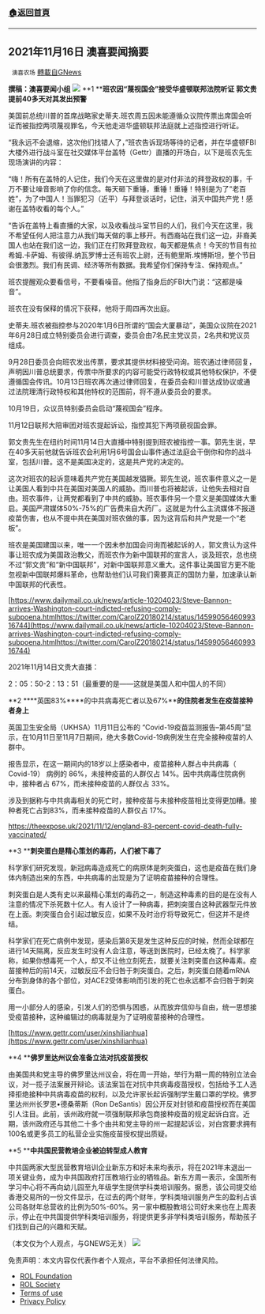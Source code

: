 ###  [:house:返回首頁](https://github.com/ourhimalayas/txt)
---


## 2021年11月16日 澳喜要闻摘要
` 澳喜农场` [轉載自GNews](https://gnews.org/zh-hans/1670487/)

**撰稿：澳喜要闻小组**
![](https://assets.gnews.org/wp-content/uploads/2021/11/Picture1-15.jpg)
**1 ****班农因“蔑视国会”接受华盛顿联邦法院听证 ****郭文贵提前40****多天对其发出预警**

美国前总统川普的首席战略家史蒂夫.班农周五因未能遵循众议院传票出席国会听证而被指控两项蔑视罪名，今天他走进华盛顿联邦法庭就上述指控进行听证。

“我永远不会退缩，这次他们找错人了，”班农告诉现场等待的记者，并在华盛顿FBI大楼外进行战斗室在社交媒体平台盖特（Gettr）直播的开场白，以下是班农先生现场演讲的内容：

“嗨！所有在盖特的人记住，我们今天在这里做的是对付非法的拜登政权的事，千万不要让噪音影响了你的信念。每天砸下重锤，重锤！重锤！特别是为了“老百姓”，为了中国人！当罪犯习（近平）与拜登谈话时，记住，消灭中国共产党！感谢在盖特收看的每个人。”

“告诉在盖特上看直播的大家，以及收看战斗室节目的人们，我们今天在这里，我不希望任何人把注意力从我们每天做的事上移开。有西裔站在我们这一边，非裔美国人也站在我们这一边，我们正在打败拜登政权，每天都是焦点！今天的节目有拉希姆.卡萨姆、有彼得.纳瓦罗博士还有班农上尉，还有鲍里斯.埃博斯坦，整个节目会很激烈。我们有民调、经济等所有数据。我希望你们保持专注、保持观点。”

班农提醒观众要看信号，不要看噪音。他指了指身后的FBI大门说：“这都是噪音”。

班农在没有保释的情况下获释，他将于周四再次出庭。

史蒂夫.班农被指控参与2020年1月6日所谓的“国会大厦暴动”，美国众议院在2021年6月28日成立特别委员会进行调查，委员会由7名民主党议员，2名共和党议员组成。

9月28日委员会向班农发出传票，要求其提供材料接受问询。班农通过律师回复，声明因川普总统要求，传票中所要求的内容可能受行政特权或其他特权保护，不便遵循国会传讯。10月13日班农再次通过律师回复，在委员会和川普达成协议或通过法院理清行政特权和其他特权的范围前，将不遵从委员会的要求。

10月19日，众议员特别委员会启动“蔑视国会”程序。

11月12日联邦大陪审团对班农提起诉讼，指控其犯下两项藐视国会罪。

郭文贵先生在纽约时间11月14日大直播中特别提到班农被指控一事。郭先生说，早在40多天前他就告诉班农会利用1月6号国会山事件通过法庭会干倒你和你的战斗室，包括川普。这不是美国决定的，这是共产党的决定的。

这次对班农的起诉意味着共产党在美国越发猖獗。郭先生说，班农事件意义之一是让美国人看到中共在美国对美国人的威胁。而川普也将被起诉，让他失去相对自由。班农事件，让两党都看到了中共的威胁。班农事件另一个意义是美国媒体大重启。美国严肃媒体50%-75%的广告费来自大药厂。这就是为什么主流媒体不报道疫苗伤害，也从不提中共在美国对班农做的事，因为这背后和共产党是一个“老板”。

班农是美国建国以来，唯一一个因未参加国会问询而被起诉的人，郭文贵认为这件事让班农成为美国政治教父，而班农作为新中国联邦的宣言人，谈及班农，总也绕不过“郭文贵”和“新中国联邦”，对新中国联邦意义重大。这件事让美国官方更不能忽视新中国联邦爆料革命，也帮助他们认可我们需要真正的国防力量，加速承认新中国联邦的代表性。

[https://www.dailymail.co.uk/news/article-10204023/Steve-Bannon-arrives-Washington-court-indicted-refusing-comply-subpoena.htmlhttps://twitter.com/CarolZ20180214/status/1459905646099316744](https://www.dailymail.co.uk/news/article-10204023/Steve-Bannon-arrives-Washington-court-indicted-refusing-comply-subpoena.htmlhttps://twitter.com/CarolZ20180214/status/1459905646099316744)

2021年11月14日文贵大直播：

2：05：50-2：13：51（最重要的是——这就是美国人和中国人的不同）

**2 ****英国83%****的中共病毒死亡者以及67%****的住院者发生在疫苗接种者身上**

英国卫生安全局（UKHSA）11月11日公布的 “Covid-19疫苗监测报告–第45周”显示，在10月11日至11月7日期间，绝大多数Covid-19病例发生在完全接种疫苗的人群中。

报告显示，在这一期间内的18岁以上感染者中，疫苗接种人群占中共病毒（ Covid-19） 病例的 86%，未接种疫苗的人群仅占 14%。因中共病毒住院病例中，接种者占 67%，而未接种疫苗的人群仅占 33%。

涉及到据称与中共病毒相关的死亡时，接种疫苗与未接种疫苗相比变得更加糟。接种者死亡占到83%，而未接种疫苗的人群仅占 17%。

https://theexpose.uk/2021/11/12/england-83-percent-covid-death-fully-vaccinated/

**3 ****刺突蛋白是精心策划的毒药，人们被下毒了**

科学家们研究发现，新冠病毒造成死亡的病原体是刺突蛋白，这也是疫苗在我们身体内制造出来的东西，中共病毒的出现是为了证明疫苗接种的合理性。

刺突蛋白是人类有史以来最精心策划的毒药之一，制造这种毒素的目的是在没有人注意的情况下杀死数十亿人。有人设计了一种病毒，把刺突蛋白这种武器型元件放在上面。刺突蛋白会引起过敏反应，如果不及时治疗将导致死亡，但这并不是终结。

科学家们在死亡病例中发现，感染后第8天是发生这种反应的时候，然而全球都在进行14天隔离，反应发生时没有人会注意，等送到医院时，已经太晚了。科学家称，如果你想毒死一个人，却又不让他立刻死去，就要关注刺突蛋白这种毒素。疫苗接种后的前14天，过敏反应不会归咎于刺突蛋白。之后，刺突蛋白随着mRNA分布到身体的各个部位，对ACE2受体影响而引发的死亡也永远都不会归咎于刺突蛋白。

用一小部分人的感染，引发人们的恐惧与困惑，从而放弃信仰与自由，统一思想接受疫苗接种，这种编辑过的病毒就是为了证明疫苗接种的合理性。

[https://www.gettr.com/user/xinshilianhua](https://www.gettr.com/user/xinshilianhua)

**4 ****佛罗里达州议会准备立法对抗疫苗授权**

由美国共和党主导的佛罗里达州议会，将在周一开始，举行为期一周的特别立法会议，对一揽子法案展开辩论。该法案旨在对抗中共病毒疫苗授权，包括给予工人选择拒绝接种中共病毒疫苗的权利，以及允许家长起诉强制学生戴口罩的学校。佛罗里达州州长罗恩•德桑蒂斯（Ron DeSantis）因公开反对封锁和疫苗授权而在美国引人注目。此前，该州政府就一项强制联邦承包商接种疫苗的规定起诉白宫。近期，该州政府还与其他二十多个由共和党主导的州一起提起诉讼，对白宫要求拥有100名或更多员工的私营企业实施疫苗授权提出质疑。

**5 ****中共国民营教培企业被迫转型成人教育**

中共国两家大型民营教育培训企业新东方和好未来均表示，将在2021年末退出一项关键业务，成为中共国政府打压教培行业的牺牲品。新东方周一表示，全国所有学习中心将不再向幼儿园至九年级学生提供学科类培训服务。据悉，该公司提交给香港交易所的一份文件显示，在过去的两个财年，学科类培训服务产生的盈利占该公司各财年总营收的比例为50%-60%。另一家中概股教培公司好未来也在上周表示，停止在中共国提供学科类培训服务，将提供更多非学科类培训服务，帮助孩子们找到自己的兴趣和天赋。

（本文仅为个人观点，与GNEWS无关）
![](https://assets.gnews.org/wp-content/uploads/2021/11/澳喜图标2-1.jpg)
 

免责声明：本文内容仅代表作者个人观点，平台不承担任何法律风险。

- [ROL Foundation](https://rolfoundation.org/)
- [ROL Society](https://rolsociety.org/)
- [Terms of use](https://gnews.org/terms-of-use-3/)
- [Privacy Policy](https://gnews.org/privacy-policy/)
